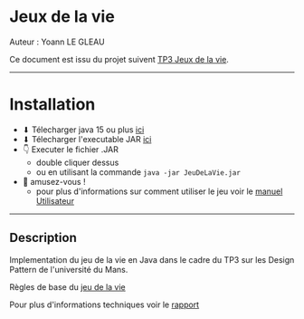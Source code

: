 # Jeux de la vie
Auteur : Yoann LE GLEAU 

Ce document est issu du projet suivent [TP3 Jeux de la vie](https://github.com/yoannlegleau/DesingPatternL3/tree/master/src/jeu_de_la_vie).

---

# Installation

- ⬇ Télecharger java 15 ou plus [ici](https://www.oracle.com/java/technologies/downloads/)
- ⬇ Télecharger l'executable JAR [ici](https://github.com/yoannlegleau/DesingPatternL3/releases/tag/Beta)
- 👇 Executer le fichier .JAR
  - double cliquer dessus
  - ou en utilisant la commande `java -jar JeuDeLaVie.jar`
- 🎉 amusez-vous !
  - pour plus d'informations sur comment utiliser le jeu voir le [manuel Utilisateur](https://github.com/yoannlegleau/DesingPatternL3/blob/master/src/jeu_de_la_vie/doc/ManuelUtilisatuer.md)

---

## Description
Implementation du jeu de la vie en Java dans le cadre du TP3 sur les Design Pattern de l'université du Mans.

Règles de base du [jeu de la vie](https://conwaylife.com/wiki/Conway%27s_Game_of_Life)

Pour plus d'informations techniques voir le [rapport](doc/rapport.md)


